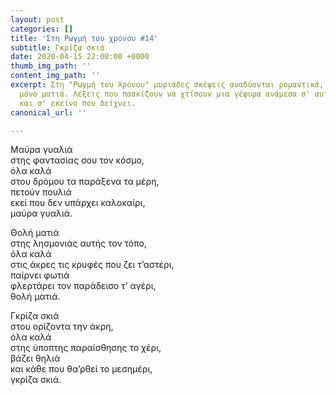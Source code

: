 ```yaml
---
layout: post
categories: []
title: 'Στη Ρωγμή του χρόνου #14'
subtitle: Γκρίζα σκιά
date: 2020-04-15 22:00:00 +0000
thumb_img_path: ''
content_img_path: ''
excerpt: Στη "Ρωγμή του Χρόνου" μυριάδες σκέψεις αναδύονται ρομαντικά, μέσα από μια
  μόνο ματιά. Λέξεις που πασκίζουν να χτίσουν μια γέφυρα ανάμεσα σ' αυτό που μιλά
  και σ' εκείνο που δείχνει.
canonical_url: ''

---
```

Μαύρα γυαλιά  
στης φαντασίας σου τον κόσμο,   
όλα καλά  
στου δρόμου τα παράξενα τα μέρη,   
πετούν πουλιά  
εκεί που δεν υπάρχει καλοκαίρι,   
μαύρα γυαλιά.

Θολή ματιά  
στης λησμονιάς αυτής τον τόπο,   
όλα καλά  
στις άκρες τις κρυφές που ζει τ’αστέρι,   
παίρνει φωτιά  
φλερτάρει τον παράδεισο τ’ αγέρι,   
θολή ματιά.

Γκρίζα σκιά  
στου ορίζοντα την άκρη,   
όλα καλά  
στης ύποπτης παραίσθησης το χέρι,   
βάζει θηλιά  
και κάθε που θα’ρθεί το μεσημέρι,   
γκρίζα σκιά.
